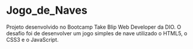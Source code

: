 # Jogo_de_Naves
Projeto desenvolvido no Bootcamp Take Blip Web Developer da DIO.
O desafio foi de desenvolver um jogo simples de nave utilizado o HTML5, o CSS3 e o JavaScript.
